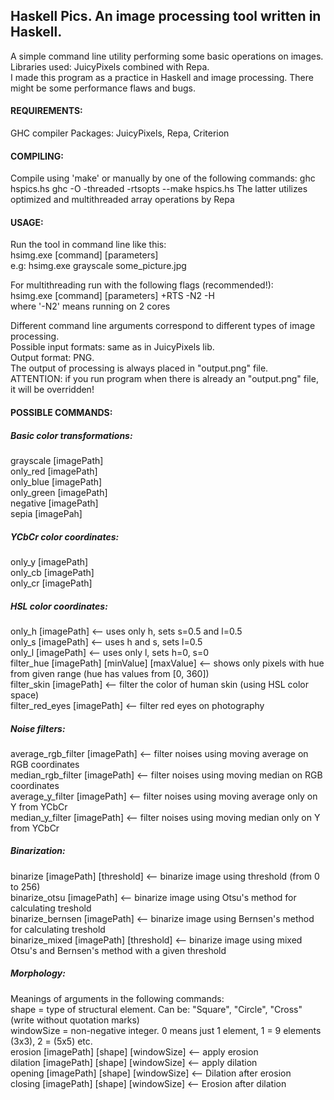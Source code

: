## Haskell Pics. An image processing tool written in Haskell.

A simple command line utility performing some basic operations on images.  
Libraries used: JuicyPixels combined with Repa.  
I made this program as a practice in Haskell and image processing. There might be some performance flaws and bugs.


#### REQUIREMENTS:

GHC compiler
Packages: JuicyPixels, Repa, Criterion


#### COMPILING:

Compile using 'make' or manually by one of the following commands:
ghc hspics.hs
ghc -O -threaded -rtsopts --make hspics.hs
The latter utilizes optimized and multithreaded array operations by Repa


#### USAGE:

Run the tool in command line like this:  
hsimg.exe [command] [parameters]  
e.g: hsimg.exe grayscale some_picture.jpg  

For multithreading run with the following flags (recommended!):  
hsimg.exe [command] [parameters] +RTS -N2 -H  
where '-N2' means running on 2 cores  

Different command line arguments correspond to different types of image processing.  
Possible input formats: same as in JuicyPixels lib.  
Output format: PNG.  
The output of processing is always placed in "output.png" file.  
ATTENTION: if you run program when there is already an "output.png" file, it will be overridden!  


#### POSSIBLE COMMANDS:

##### Basic color transformations:

grayscale [imagePath]  
only_red [imagePath]  
only_blue [imagePath]  
only_green [imagePath]  
negative [imagePath]  
sepia [imagePah] 

##### YCbCr color coordinates: 
only_y [imagePath]  
only_cb [imagePath]  
only_cr [imagePath]  

##### HSL color coordinates:  
only_h [imagePath]  <-- uses only h, sets s=0.5 and l=0.5  
only_s [imagePath]  <-- uses h and s, sets l=0.5  
only_l [imagePath]  <-- uses only l, sets h=0, s=0  
filter_hue [imagePath] [minValue] [maxValue]  <-- shows only pixels with hue from given range (hue has values from [0, 360])  
filter_skin [imagePath]  <-- filter the color of human skin (using HSL color space)  
filter_red_eyes [imagePath]  <-- filter red eyes on photography  

##### Noise filters:  
average_rgb_filter [imagePath]  <-- filter noises using moving average on RGB coordinates  
median_rgb_filter [imagePath]  <-- filter noises using moving median on RGB coordinates  
average_y_filter [imagePath]  <-- filter noises using moving average only on Y from YCbCr  
median_y_filter [imagePath]  <-- filter noises using moving median only on Y from YCbCr  

##### Binarization:  
binarize [imagePath] [threshold] <-- binarize image using threshold (from 0 to 256)  
binarize_otsu [imagePath] <-- binarize image using Otsu's method for calculating treshold  
binarize_bernsen [imagePath] <-- binarize image using Bernsen's method for calculating treshold  
binarize_mixed [imagePath] [threshold] <-- binarize image using mixed Otsu's and Bernsen's method with a given threshold

##### Morphology:  
Meanings of arguments in the following commands:  
shape = type of structural element. Can be: "Square", "Circle", "Cross" (write without quotation marks)  
windowSize = non-negative integer. 0 means just 1 element, 1 = 9 elements (3x3), 2 = (5x5) etc.  
erosion [imagePath] [shape] [windowSize] <-- apply erosion  
dilation [imagePath] [shape] [windowSize] <-- apply dilation  
opening [imagePath] [shape] [windowSize] <-- Dilation after erosion  
closing [imagePath] [shape] [windowSize] <-- Erosion after dilation  
